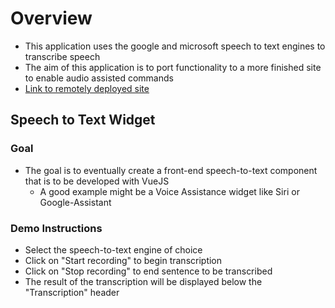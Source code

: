 # Overview

* This application uses the google and microsoft speech to text engines to transcribe speech 
* The aim of this application is to port functionality to a more finished site to enable audio assisted commands 
* [Link to remotely deployed site](https://thawing-retreat-68019.herokuapp.com/)

## Speech to Text Widget

### Goal
* The goal is to eventually create a front-end speech-to-text component that is to be developed with VueJS
  * A good example might be a Voice Assistance widget like Siri or Google-Assistant

### Demo Instructions
* Select the speech-to-text engine of choice
* Click on "Start recording" to begin transcription
* Click on "Stop recording" to end sentence to be transcribed
* The result of the transcription will be displayed below the "Transcription" header
